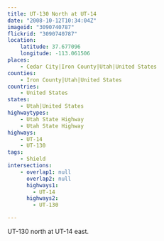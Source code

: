 ```yaml
---
title: UT-130 North at UT-14
date: "2008-10-12T10:34:04Z"
imageid: "3090740787"
flickrid: "3090740787"
location:
    latitude: 37.677096
    longitude: -113.061506
places:
    - Cedar City|Iron County|Utah|United States
counties:
    - Iron County|Utah|United States
countries:
    - United States
states:
    - Utah|United States
highwaytypes:
    - Utah State Highway
    - Utah State Highway
highways:
    - UT-14
    - UT-130
tags:
    - Shield
intersections:
    - overlap1: null
      overlap2: null
      highways1:
        - UT-14
      highways2:
        - UT-130

---
```

UT-130 north at UT-14 east.